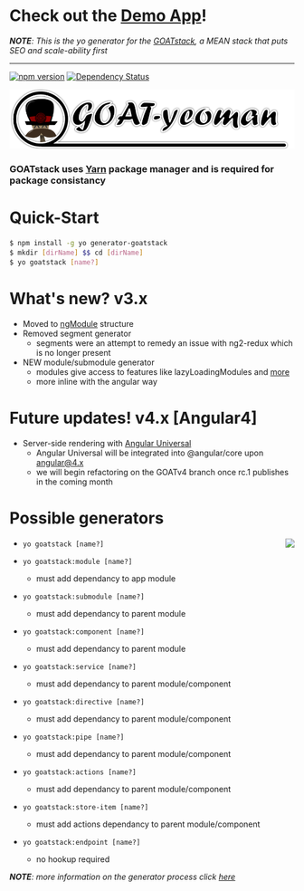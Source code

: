 # Check out the [Demo App](http://www.goatstack.com/)!
_**NOTE**: This is the yo generator for the [GOATstack](https://github.com/projectSHAI/GOATstack), a MEAN stack that puts SEO and scale-ability first_
___

[![npm version](https://img.shields.io/npm/v/generator-goatstack.svg)](https://www.npmjs.com/package/generator-goatstack)
[![Dependency Status](https://img.shields.io/david/projectSHAI/GOATstack.svg)](https://david-dm.org/JCThomas4214/GOAT-yeoman.svg)

![GOAT yeoman][logo]

### GOATstack uses [Yarn](https://yarnpkg.com/en/) package manager and is required for package consistancy

# Quick-Start

```sh
$ npm install -g yo generator-goatstack
$ mkdir [dirName] $$ cd [dirName]
$ yo goatstack [name?]
```

# What's new? v3.x

* Moved to [ngModule](https://angular.io/docs/ts/latest/guide/ngmodule.html) structure
* Removed segment generator
  * segments were an attempt to remedy an issue with ng2-redux which is no longer present
* NEW module/submodule generator
  * modules give access to features like lazyLoadingModules and [more](https://angular.io/docs/ts/latest/guide/ngmodule.html)
  * more inline with the angular way


# Future updates! v4.x [Angular4]

* Server-side rendering with [Angular Universal](https://universal.angular.io/)
  * Angular Universal will be integrated into @angular/core upon [angular@4.x](https://github.com/angular/angular/blob/master/CHANGELOG.md)
  * we will begin refactoring on the GOATv4 branch once rc.1 publishes in the coming month



# Possible generators
  <img align="right" src="https://raw.githubusercontent.com/JCThomas4214/GOAT-yeoman/master/assets/puzzle-pieces.png"/>
  
  + `yo goatstack [name?]`
  
  + `yo goatstack:module [name?]`
    + must add dependancy to app module

  + `yo goatstack:submodule [name?]`
    + must add dependancy to parent module
  
  + `yo goatstack:component [name?]`
    + must add dependancy to parent module
  
  + `yo goatstack:service [name?]`
    + must add dependancy to parent module/component
  
  + `yo goatstack:directive [name?]`
    + must add dependancy to parent module/component
  
  + `yo goatstack:pipe [name?]`
    + must add dependancy to parent module/component
  
  + `yo goatstack:actions [name?]`
    + must add dependancy to parent module/component
  
  + `yo goatstack:store-item [name?]`
    + must add actions dependancy to parent module/component
  
  + `yo goatstack:endpoint [name?]`
    + no hookup required
  
  
_**NOTE**: more information on the generator process click [here](https://github.com/projectSHAI/GOATstack/wiki/Yeoman-Generator-usage)_

[logo]: /assets/goat-yeoman-banner.png "GOAT-Yeoman"
